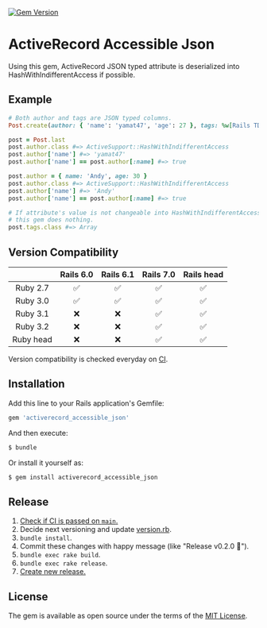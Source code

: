 [![Gem Version](https://badge.fury.io/rb/activerecord_accessible_json.svg)](https://badge.fury.io/rb/activerecord_accessible_json)

# ActiveRecord Accessible Json

Using this gem, ActiveRecord JSON typed attribute is deserialized into HashWithIndifferentAccess if possible.

## Example

```ruby
# Both author and tags are JSON typed columns.
Post.create(author: { 'name': 'yamat47', 'age': 27 }, tags: %w[Rails TDD])

post = Post.last
post.author.class #=> ActiveSupport::HashWithIndifferentAccess
post.author['name'] #=> 'yamat47'
post.author['name'] == post.author[:name] #=> true

post.author = { name: 'Andy', age: 30 }
post.author.class #=> ActiveSupport::HashWithIndifferentAccess
post.author['name'] #=> 'Andy'
post.author['name'] == post.author[:name] #=> true

# If attribute's value is not changeable into HashWithIndifferentAccess,
# this gem does nothing.
post.tags.class #=> Array
```

## Version Compatibility

| | Rails 6.0 | Rails 6.1 | Rails 7.0 | Rails head |
| :---: | :---: | :---: | :---: | :---: |
| Ruby 2.7 | ✅ | ✅ | ✅ | ✅ |
| Ruby 3.0 | ✅ | ✅ | ✅ | ✅ |
| Ruby 3.1 | ❌ | ❌ | ✅ | ✅ |
| Ruby 3.2 | ❌ | ❌ | ✅ | ✅ |
| Ruby head | ❌ | ❌ | ✅ | ✅ |

Version compatibility is checked everyday on [CI](https://github.com/yamat47/activerecord_accessible_json/actions).

## Installation

Add this line to your Rails application's Gemfile:

```ruby
gem 'activerecord_accessible_json'
```

And then execute:

```bash
$ bundle
```

Or install it yourself as:

```bash
$ gem install activerecord_accessible_json
```

## Release

1. [Check if CI is passed on `main`.](https://github.com/yamat47/activerecord_accessible_json/actions)
1. Decide next versioning and update [version.rb](https://github.com/yamat47/activerecord_accessible_json/blob/main/lib/activerecord_accessible_json/version.rb).
1. `bundle install`.
1. Commit these changes with happy message (like "Release v0.2.0 🎉").
1. `bundle exec rake build`.
1. `bundle exec rake release`.
1. [Create new release.](https://github.com/yamat47/activerecord_accessible_json/releases/new)

## License

The gem is available as open source under the terms of the [MIT License](https://opensource.org/licenses/MIT).
